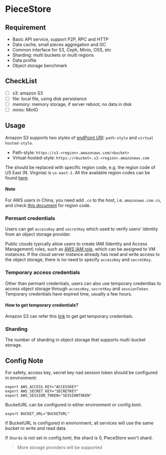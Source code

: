 # PieceStore

## Requirement
- Basic API service, support P2P, RPC and HTTP
- Data cache, small pieces aggregation and GC
- Common interface for S3, Ceph, Minio, OSS, etc
- Sharding: multi buckets or multi regions
- Data profile
- Object storage benchmark

## CheckList

- [ ] s3: amazon S3
- [ ] file: local file, using disk persistance
- [ ] memory: memory storage, if server reboot, no data in disk
- [ ] minio: MinIO

## Usage

Amazon S3 supports two styles of [endPoint URI](https://docs.aws.amazon.com/zh_cn/AmazonS3/latest/userguide/VirtualHosting.html): `path-style` and `virtual hosted-style`.
- Path-style: `https://s3.<region>.amazonaws.com/<bucket>`
- Virtual-hosted-style: `https://<bucket>.s3.<region>.amazonaws.com`

The <region> should be replaced with specific region code, e.g. the region code of US East (N. Virginia) is `us-east-1`. All the available region codes can be found [here](https://docs.aws.amazon.com/AWSEC2/latest/UserGuide/using-regions-availability-zones.html#concepts-available-regions).

#### Note

For AWS users in China, you need add `.cn` to the host, i.e. `amazonaws.com.cn`, and check [this document](https://docs.amazonaws.cn/en_us/aws/latest/userguide/endpoints-arns.html) for region code.

### Permant credentials

Users can get `accessKey` and `secretKey` which used to verify users' identity from an object storage provider.

Public clouds typically allow users to create IAM (Identity and Access Management) roles, such as [AWS IAM role](https://docs.aws.amazon.com/IAM/latest/UserGuide/id_roles.html), which can be assigned to VM instances. If the cloud server instance already has read and write access to the object storage, there is no need to specify `accessKey` and `secretKey`.

### Temporary access credentials

Other than permant credentials, users can also use temporary credentilas to access object storage through `accessKey`, `secretKey` and `sessionToken`. Temporary credentials have expired time, usually a few hours.

#### How to get temporary credentials?

Amazon S3 can refer this [link](https://docs.aws.amazon.com/IAM/latest/UserGuide/id_credentials_temp_request.html) to get get temporary credentials.

### Sharding

The number of sharding in object storage that supports multi-bucket storage.

## Config Note

For safety, access key, secret key nad session token should be configured in environment:

```shell
export AWS_ACCESS_KEY="ACCESSKEY"
export AWS_SECRET_KEY="SECRETKEY"
export AWS_SESSION_TOKEN="SESSIONTOKEN"
```

BucketURL can be configured in either environment or config.toml.

```shell
export BUCKET_URL="BUCKETURL"
```

If BucketURL is configured in environment, all services will use the same bucket ro write and read data.

If `Shards` is not set in config.toml, the shard is 0, PieceStore won't shard.

> More storage providers will be supported

